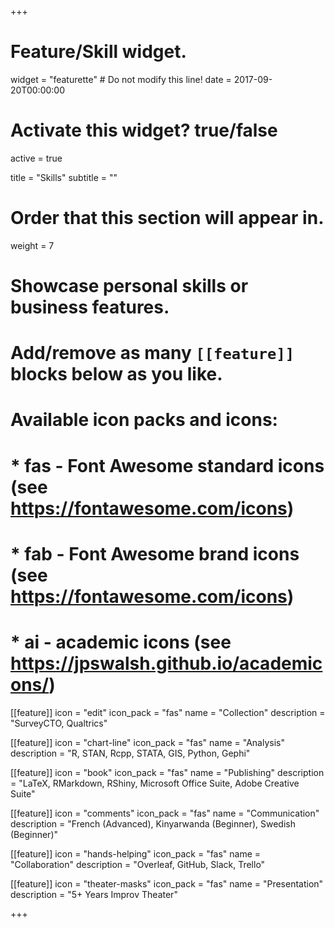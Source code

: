 +++
# Feature/Skill widget.
widget = "featurette"  # Do not modify this line!
date = 2017-09-20T00:00:00

# Activate this widget? true/false
active = true

title = "Skills"
subtitle = ""

# Order that this section will appear in.
weight = 7

# Showcase personal skills or business features.
#
# Add/remove as many `[[feature]]` blocks below as you like.
#
# Available icon packs and icons:
# * fas - Font Awesome standard icons (see https://fontawesome.com/icons)
# * fab - Font Awesome brand icons (see https://fontawesome.com/icons)
# * ai - academic icons (see https://jpswalsh.github.io/academicons/)

[[feature]]
  icon = "edit"
  icon_pack = "fas"
  name = "Collection"
  description = "SurveyCTO, Qualtrics"  

[[feature]]
  icon = "chart-line"
  icon_pack = "fas"
  name = "Analysis"
  description = "R, STAN, Rcpp, STATA, GIS, Python, Gephi"

[[feature]]
  icon = "book"
  icon_pack = "fas"
  name = "Publishing"
  description = "LaTeX, RMarkdown, RShiny, Microsoft Office Suite, Adobe Creative Suite"

[[feature]]
  icon = "comments"
  icon_pack = "fas"
  name = "Communication"
  description = "French (Advanced), Kinyarwanda (Beginner), Swedish (Beginner)"  

[[feature]]
  icon = "hands-helping"
  icon_pack = "fas"
  name = "Collaboration"
  description = "Overleaf, GitHub, Slack, Trello"

[[feature]]
  icon = "theater-masks"
  icon_pack = "fas"
  name = "Presentation"
  description = "5+ Years Improv Theater"

+++
